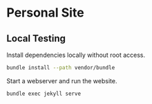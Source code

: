 # Personal Site

## Local Testing

Install dependencies locally without root access.

```sh
bundle install --path vendor/bundle
```

Start a webserver and run the website.

```sh
bundle exec jekyll serve
```
